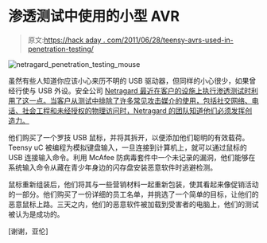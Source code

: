 # 渗透测试中使用的小型 AVR

> 原文:[https://hack aday . com/2011/06/28/teensy-avrs-used-in-penetration-testing/](https://hackaday.com/2011/06/28/teensy-avrs-used-in-penetration-testing/)

![netragard_penetration_testing_mouse](../Images/c0d310b922771c3d57333426a99d7151.png "netragard_penetration_testing_mouse")

虽然有些人知道你应该小心来历不明的 USB 驱动器，但同样的小心很少，如果曾经行使与 USB 外设。安全公司 [Netragard 最近在客户的设施上执行渗透测试时利用了这一点。当客户从测试中排除了许多常见攻击媒介的使用，包括社交网络、电话、社会工程和未经授权的物理访问时，Netragard 的团队知道他们必须发挥创造力。](http://www.theregister.co.uk/2011/06/27/mission_impossible_mouse_attack/)

他们购买了一个罗技 USB 鼠标，并将其拆开，以便添加他们聪明的有效载荷。Teensy uC 被编程为模拟键盘输入，一旦连接到计算机上，就可以通过鼠标的 USB 连接输入命令。利用 McAfee 防病毒套件中一个未记录的漏洞，他们能够在系统输入命令从藏在青少年身边的闪存盘安装恶意软件时逃避检测。

鼠标重新组装后，他们将其与一些营销材料一起重新包装，使其看起来像促销活动的一部分。他们购买了一份详细的员工名单，并挑选了一个简单的目标，让他们的恶意鼠标上路。三天之内，他们的恶意软件被加载到受害者的电脑上，他们的测试被认为是成功的。

[谢谢，亚伦]